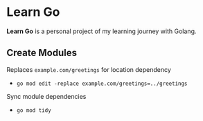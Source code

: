 # Learn Go

__Learn Go__ is a personal project of my learning journey with Golang.


## Create Modules

Replaces `example.com/greetings` for location dependency

- `go mod edit -replace example.com/greetings=../greetings`

Sync module dependencies

- `go mod tidy`